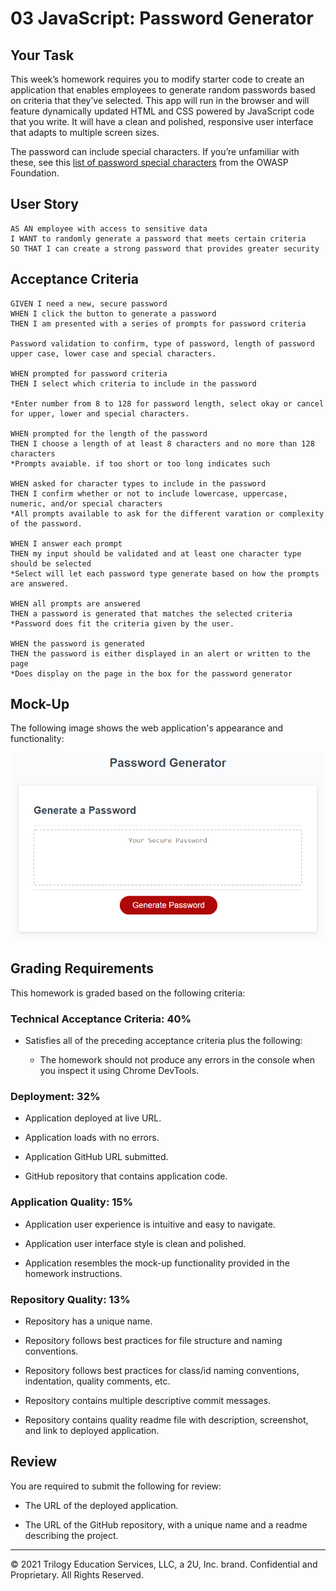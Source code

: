 # 03 JavaScript: Password Generator

## Your Task

This week’s homework requires you to modify starter code to create an application that enables employees to generate random passwords based on criteria that they’ve selected. This app will run in the browser and will feature dynamically updated HTML and CSS powered by JavaScript code that you write. It will have a clean and polished, responsive user interface that adapts to multiple screen sizes.

The password can include special characters. If you’re unfamiliar with these, see this [list of password special characters](https://www.owasp.org/index.php/Password_special_characters) from the OWASP Foundation.

## User Story

```
AS AN employee with access to sensitive data
I WANT to randomly generate a password that meets certain criteria
SO THAT I can create a strong password that provides greater security
```

## Acceptance Criteria

```
GIVEN I need a new, secure password
WHEN I click the button to generate a password
THEN I am presented with a series of prompts for password criteria

Password validation to confirm, type of password, length of password upper case, lower case and special characters.

WHEN prompted for password criteria
THEN I select which criteria to include in the password

*Enter number from 8 to 128 for password length, select okay or cancel for upper, lower and special characters. 

WHEN prompted for the length of the password
THEN I choose a length of at least 8 characters and no more than 128 characters
*Prompts avaiable. if too short or too long indicates such 

WHEN asked for character types to include in the password
THEN I confirm whether or not to include lowercase, uppercase, numeric, and/or special characters
*All prompts available to ask for the different varation or complexity of the password.

WHEN I answer each prompt
THEN my input should be validated and at least one character type should be selected
*Select will let each password type generate based on how the prompts are answered. 

WHEN all prompts are answered
THEN a password is generated that matches the selected criteria
*Password does fit the criteria given by the user. 

WHEN the password is generated
THEN the password is either displayed in an alert or written to the page
*Does display on the page in the box for the password generator
```

## Mock-Up

The following image shows the web application's appearance and functionality:

![The Password Generator application displays a red button to "Generate Password".](./Assets/03-javascript-homework-demo.png)

## Grading Requirements

This homework is graded based on the following criteria: 

### Technical Acceptance Criteria: 40%

* Satisfies all of the preceding acceptance criteria plus the following:

  * The homework should not produce any errors in the console when you inspect it using Chrome DevTools.

### Deployment: 32%

* Application deployed at live URL.

* Application loads with no errors.

* Application GitHub URL submitted.

* GitHub repository that contains application code.

### Application Quality: 15%

* Application user experience is intuitive and easy to navigate.

* Application user interface style is clean and polished.

* Application resembles the mock-up functionality provided in the homework instructions.

### Repository Quality: 13%

* Repository has a unique name.

* Repository follows best practices for file structure and naming conventions.

* Repository follows best practices for class/id naming conventions, indentation, quality comments, etc.

* Repository contains multiple descriptive commit messages.

* Repository contains quality readme file with description, screenshot, and link to deployed application.

## Review

You are required to submit the following for review:

* The URL of the deployed application.

* The URL of the GitHub repository, with a unique name and a readme describing the project.

- - -
© 2021 Trilogy Education Services, LLC, a 2U, Inc. brand. Confidential and Proprietary. All Rights Reserved.
